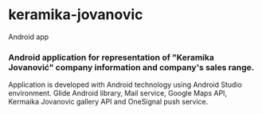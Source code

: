 # keramika-jovanovic
Android app
 
### Android application for representation of "Keramika Jovanović" company information and company's sales range.

Application is developed with Android technology using Android Studio environment. Glide Android library,
Mail service, Google Maps API, Kermaika Jovanovic gallery API and OneSignal push service.
